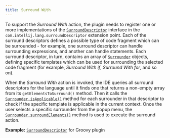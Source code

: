 ```yaml
---
title: Surround With
---
```

<!-- Copyright 2000-2020 JetBrains s.r.o. and other contributors. Use of this source code is governed by the Apache 2.0 license that can be found in the LICENSE file. -->

To support the _Surround With_ action, the plugin needs to register one or more implementations of the [`SurroundDescriptor`](upsource:///platform/lang-api/src/com/intellij/lang/surroundWith/SurroundDescriptor.java) interface in the `com.intellij.lang.surroundDescriptor` extension point.
Each of the surround descriptors defines a possible type of code fragment which can be surrounded - for example, one surround descriptor can handle surrounding expressions, and another can handle statements.
Each surround descriptor, in turn, contains an array of [`Surrounder`](upsource:///platform/lang-api/src/com/intellij/lang/surroundWith/Surrounder.java) objects, defining specific templates which can be used for surrounding the selected code fragment (for example, _Surround With if_, _Surround With for_, and so on).

When the _Surround With_ action is invoked, the IDE queries all surround descriptors for the language until it finds one that returns a non-empty array from its `getElementsToSurround()` method.
Then it calls the [`Surrounder.isApplicable()`](upsource:///platform/lang-api/src/com/intellij/lang/surroundWith/Surrounder.java) method for each surrounder in that descriptor to check if the specific template is applicable in the current context.
Once the user selects a specific surrounder from the popup menu, the [`Surrounder.surroundElements()`](upsource:///platform/lang-api/src/com/intellij/lang/surroundWith/Surrounder.java) method is used to execute the surround action.

**Example:**
[`SurroundDescriptor`](upsource:///plugins/groovy/src/org/jetbrains/plugins/groovy/lang/surroundWith/GroovySurroundDescriptor.java) for Groovy plugin
